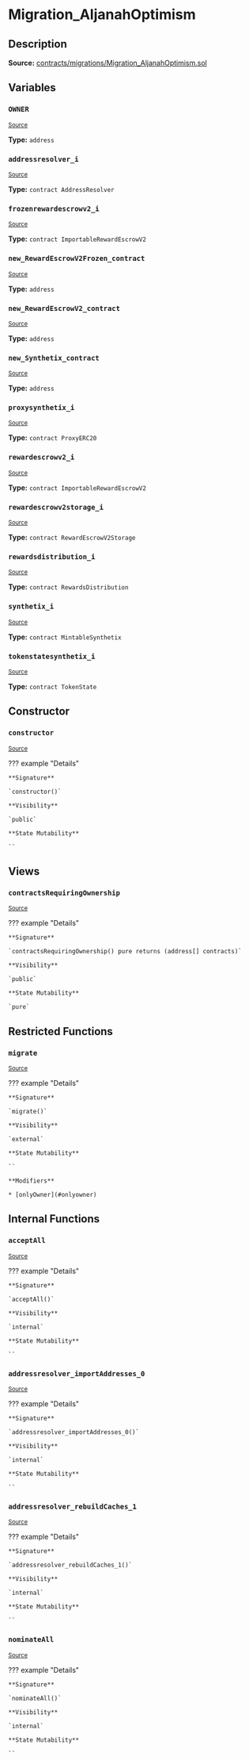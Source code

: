 # Migration_AljanahOptimism

## Description

**Source:** [contracts/migrations/Migration_AljanahOptimism.sol](https://github.com/Synthetixio/synthetix/tree/v2.101.2/contracts/migrations/Migration_AljanahOptimism.sol)

## Variables

### `OWNER`

<sub>[Source](https://github.com/Synthetixio/synthetix/tree/v2.101.2/contracts/migrations/Migration_AljanahOptimism.sol#L20)</sub>

**Type:** `address`

### `addressresolver_i`

<sub>[Source](https://github.com/Synthetixio/synthetix/tree/v2.101.2/contracts/migrations/Migration_AljanahOptimism.sol#L27)</sub>

**Type:** `contract AddressResolver`

### `frozenrewardescrowv2_i`

<sub>[Source](https://github.com/Synthetixio/synthetix/tree/v2.101.2/contracts/migrations/Migration_AljanahOptimism.sol#L42)</sub>

**Type:** `contract ImportableRewardEscrowV2`

### `new_RewardEscrowV2Frozen_contract`

<sub>[Source](https://github.com/Synthetixio/synthetix/tree/v2.101.2/contracts/migrations/Migration_AljanahOptimism.sol#L56)</sub>

**Type:** `address`

### `new_RewardEscrowV2_contract`

<sub>[Source](https://github.com/Synthetixio/synthetix/tree/v2.101.2/contracts/migrations/Migration_AljanahOptimism.sol#L52)</sub>

**Type:** `address`

### `new_Synthetix_contract`

<sub>[Source](https://github.com/Synthetixio/synthetix/tree/v2.101.2/contracts/migrations/Migration_AljanahOptimism.sol#L54)</sub>

**Type:** `address`

### `proxysynthetix_i`

<sub>[Source](https://github.com/Synthetixio/synthetix/tree/v2.101.2/contracts/migrations/Migration_AljanahOptimism.sol#L29)</sub>

**Type:** `contract ProxyERC20`

### `rewardescrowv2_i`

<sub>[Source](https://github.com/Synthetixio/synthetix/tree/v2.101.2/contracts/migrations/Migration_AljanahOptimism.sol#L39)</sub>

**Type:** `contract ImportableRewardEscrowV2`

### `rewardescrowv2storage_i`

<sub>[Source](https://github.com/Synthetixio/synthetix/tree/v2.101.2/contracts/migrations/Migration_AljanahOptimism.sol#L36)</sub>

**Type:** `contract RewardEscrowV2Storage`

### `rewardsdistribution_i`

<sub>[Source](https://github.com/Synthetixio/synthetix/tree/v2.101.2/contracts/migrations/Migration_AljanahOptimism.sol#L33)</sub>

**Type:** `contract RewardsDistribution`

### `synthetix_i`

<sub>[Source](https://github.com/Synthetixio/synthetix/tree/v2.101.2/contracts/migrations/Migration_AljanahOptimism.sol#L45)</sub>

**Type:** `contract MintableSynthetix`

### `tokenstatesynthetix_i`

<sub>[Source](https://github.com/Synthetixio/synthetix/tree/v2.101.2/contracts/migrations/Migration_AljanahOptimism.sol#L31)</sub>

**Type:** `contract TokenState`

## Constructor

### `constructor`

<sub>[Source](https://github.com/Synthetixio/synthetix/tree/v2.101.2/contracts/migrations/Migration_AljanahOptimism.sol#L58)</sub>

??? example "Details"

    **Signature**

    `constructor()`

    **Visibility**

    `public`

    **State Mutability**

    ``

## Views

### `contractsRequiringOwnership`

<sub>[Source](https://github.com/Synthetixio/synthetix/tree/v2.101.2/contracts/migrations/Migration_AljanahOptimism.sol#L60)</sub>

??? example "Details"

    **Signature**

    `contractsRequiringOwnership() pure returns (address[] contracts)`

    **Visibility**

    `public`

    **State Mutability**

    `pure`

## Restricted Functions

### `migrate`

<sub>[Source](https://github.com/Synthetixio/synthetix/tree/v2.101.2/contracts/migrations/Migration_AljanahOptimism.sol#L72)</sub>

??? example "Details"

    **Signature**

    `migrate()`

    **Visibility**

    `external`

    **State Mutability**

    ``

    **Modifiers**

    * [onlyOwner](#onlyowner)

## Internal Functions

### `acceptAll`

<sub>[Source](https://github.com/Synthetixio/synthetix/tree/v2.101.2/contracts/migrations/Migration_AljanahOptimism.sol#L104)</sub>

??? example "Details"

    **Signature**

    `acceptAll()`

    **Visibility**

    `internal`

    **State Mutability**

    ``

### `addressresolver_importAddresses_0`

<sub>[Source](https://github.com/Synthetixio/synthetix/tree/v2.101.2/contracts/migrations/Migration_AljanahOptimism.sol#L118)</sub>

??? example "Details"

    **Signature**

    `addressresolver_importAddresses_0()`

    **Visibility**

    `internal`

    **State Mutability**

    ``

### `addressresolver_rebuildCaches_1`

<sub>[Source](https://github.com/Synthetixio/synthetix/tree/v2.101.2/contracts/migrations/Migration_AljanahOptimism.sol#L133)</sub>

??? example "Details"

    **Signature**

    `addressresolver_rebuildCaches_1()`

    **Visibility**

    `internal`

    **State Mutability**

    ``

### `nominateAll`

<sub>[Source](https://github.com/Synthetixio/synthetix/tree/v2.101.2/contracts/migrations/Migration_AljanahOptimism.sol#L111)</sub>

??? example "Details"

    **Signature**

    `nominateAll()`

    **Visibility**

    `internal`

    **State Mutability**

    ``
